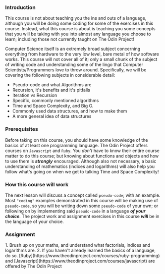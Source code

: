 ### Introduction

This course is not about teaching you the ins and outs of a language, although you will be doing some coding for some of the exercises in this course. Instead, what this course is about is teaching you some concepts that you will be taking with you into almost any language you choose to learn; including those not currently taught on The Odin Project!

Computer Science itself is an extremely broad subject concerning everything from hardware to the very low level, bare metal of how software works. This course will not cover all of it; only a small chunk of the subject of writing code and understanding some of the lingo that Computer Scientists/Programmers love to throw around. Specifically, we will be covering the following subjects in considerable detail:

* Pseudo-code and what Algorithms are
* Recursion, it's benefits and it's pitfalls
* Iteration vs Recursion
* Specific, commonly mentioned algorithms
* Time and Space Complexity, and Big O.
* Commonly used data structures, and how to make them
* A more general idea of data structures

### Prerequisites

Before taking on this course, you should have some knowledge of the basics of at least one programming language. The Odin Project offers courses on `Javascript` and `Ruby`. You *don't* have to know their entire course matter to do this course; but knowing about functions and objects and how to use them is ***strongly*** encouraged. Although also not necessary, a basic understanding of mathematics (indices and logarithms) will also help you follow what's going on when we get to talking Time and Space Complexity!

### How this course will work

The next lesson will discuss a concept called `pseudo-code`; with an example. Most `"coding"` examples demonstrated in this course will be making use of `pseudo-code`, so you will be writing down some `pseudo-code` of your own; or following on by implementing said `pseudo-code` in a language ***of your choice***. The project work and assignment exercises in this course ***will*** be in the language of your choice. 

### Assignment

<div class="lesson-content__panel" markdown="1">
  1. Brush up on your maths, and understand what factorials, indices and logarithms are.
  2. If you haven't already learned the basics of a language, do so. [Ruby](https://www.theodinproject.com/courses/ruby-programming) and [Javascript](https://www.theodinproject.com/courses/javascript) are offered by The Odin Project
</div>

